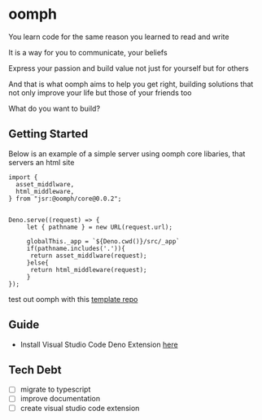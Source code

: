 # oomph

You learn code for the same reason you learned to read and write

It is a way for you to communicate, your beliefs

Express your passion and build value not just for yourself but for others

And that is what oomph aims to help you get right, building solutions that not
only improve your life but those of your friends too

What do you want to build?

## Getting Started

Below is an example of a simple server using oomph core libaries, that servers
an html site

```
import {
  asset_middlware,
  html_middleware,
} from "jsr:@oomph/core@0.0.2";


Deno.serve((request) => {
     let { pathname } = new URL(request.url);
     
     globalThis._app = `${Deno.cwd()}/src/_app`
     if(pathname.includes('.')){
      return asset_middlware(request);
     }else{
      return html_middleware(request);
     }
});
```

test out oomph with this
[template repo](https://github.com/codebenderhq/sauveur.dev)

## Guide

- Install Visual Studio Code Deno Extension
  [here](https://marketplace.visualstudio.com/items?itemName=denoland.vscode-deno)

## Tech Debt

- [ ] migrate to typescript
- [ ] improve documentation
- [ ] create visual studio code extension
